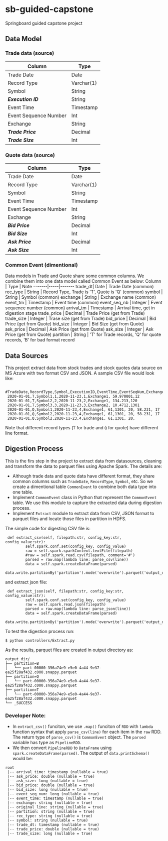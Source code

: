# sb-guided-capstone
Springboard guided capstone project

## Data Model
### Trade data (source)
Column | Type
-------|-----
Trade Date| Date
Record Type |Varchar(1)
Symbol |String
***Execution ID*** |String
Event Time |Timestamp
Event Sequence Number | Int
Exchange | String
***Trade Price*** | Decimal
***Trade Size*** | Int

### Quote data (source)
Column | Type
-------|-----
Trade Date| Date
Record Type |Varchar(1)
Symbol |String
Event Time |Timestamp
Event Sequence Number | Int
Exchange | String
***Bid Price*** | Decimal
***Bid Size*** | Int
***Ask Price*** | Decimal
***Ask Size*** | Int

### Common Event (dimentional)
Data models in Trade and Quote share some common columns. We combine them into one data model called Common Event as below:
Column | Type | Note
-------|-----|-------
trade_dt| Date | Trade Date (common)
rec_type | String | Record Type, Trade is 'T', Quote is 'Q' (common)
symbol | String | Symbol (common)
exchange | String | Exchange name (common)
event_tm | Timestamp | Event time (common)
event_seq_nb | Integer | Event sequence number (common)
arrival_tm | Timestamp | Arrival time, get in digestion stage
trade_price | Decimal | Trade Price (get from Trade)
trade_size | Integer | Trase size (get from Trade)
bid_price | Decimal | Bid Price (get from Quote)
bid_size | Integer | Bid Size (get from Quote)
ask_price | Decimal | Ask Price (get from Quote)
ask_size | Integer | Ask Price (get from Quote)
partition | String | 'T' for Trade records, 'Q' for quote records, 'B' for bad format record

## Data Sources
This project extract data from stock trades and stock quotes data source on MS Azure with two format CSV and JSON. A sample CSV file would look like:
```
 #TradeDate,RecordType,Symbol,ExecutionID,EventTime,EventSeqNum,Exchange,TradePrice,TradeSize
 2020-01-01,T,Symbol1,1,2020-11-23,1,Exchange1, 59.970001,12
 2020-01-01,T,Symbol2,2,2020-11-23,2,Exchange1, 134.213,120
 2020-01-01,T,Symbol3,3,2020-11-23,3,Exchange2, 10.4712,1301
 2020-01-01,Q,Symbol1,2020-11-23,4,Exchange1, 61,1301, 20, 58.231, 17
 2020-01-01,Q,Symbol2,2020-11-23,4,Exchange1, 61,1301, 20, 58.231, 17
 2020-01-01,Q,Symbol2,2020-11-23,4,Exchange1, 61,1301, 20,
```
Note that different record types (`T` for trade and `Q` for quote) have different line format.
## Digestion Process
This is the firs step in the project to extract data from datasources, cleaning and transform the data to parquet files using Apache Spark. The details are:
* Although trade data and quote data have different format, they share common columns such as `TradeDate`, `RecordType`, `Symbol`, etc. So we create a dimentional table `CommonEvent` to combine both data type into one table.
* Implement `CommonEvent` class in Python that represent the `CommonEvent` table. We use this module to capture the extracted data during digestion process.
* Implement `Extract` module to extract data from CSV, JSON format to parquet files and locate those files in partition in HDFS.

The simple code for digesting CSV file is:
```
 def extract_csv(self, filepath:str, config_key:str, config_value:str):
         self.spark.conf.set(config_key, config_value)
         raw = self.spark.sparkContext.textFile(filepath)
         #raw = self.spark.read.csv(filepath, comment='#')
         parsed = raw.map(lambda line: parse_csv(line))
         data = self.spark.createDataFrame(parsed)
         data.write.partitionBy('partition').mode('overwrite').parquet('output_dir')
```
and extract json file:

```
 def extract_json(self, filepath:str, config_key:str, config_value:str):
         self.spark.conf.set(config_key, config_value)
         raw = self.spark.read.json(filepath)
         parsed = raw.map(lambda line: parse_json(line))
         data = self.spark.createDataFrame(parsed)
         data.write.partitionBy('partition').mode('overwrite').parquet('output_dir')
```

To test the digestion process run:
```
$ python controllers/Extract.py
```

As the results, parquet files are created in output directory as:
```
output_dir/
├── partition=B
│   └── part-00000-356a74e9-e5e0-4a44-9e37-ea25f28af432.c000.snappy.parquet
├── partition=Q
│   └── part-00000-356a74e9-e5e0-4a44-9e37-ea25f28af432.c000.snappy.parquet
├── partition=T
│   └── part-00000-356a74e9-e5e0-4a44-9e37-ea25f28af432.c000.snappy.parquet
└── _SUCCESS

```
### Developer Note:
* In `extract_csv()` funciton, we use `.map()` funciton of `RDD` with `lambda` function syntax that apply `parse_csv(line)` for each item in the `raw` RDD. The return type of `parse_csv()` is `CommonEvent` object. The `parsed` variable has type as `PipelineRDD`.
* We then convert `PipelineRDD` to `DataFrame` using `spark.createDataFrame(parsed)`. The output of `data.printSchema()` would be:

```
root
 |-- arrival_time: timestamp (nullable = true)
 |-- ask_price: double (nullable = true)
 |-- ask_size: long (nullable = true)
 |-- bid_price: double (nullable = true)
 |-- bid_size: long (nullable = true)
 |-- event_seq_num: long (nullable = true)
 |-- event_time: timestamp (nullable = true)
 |-- exchange: string (nullable = true)
 |-- original_line: string (nullable = true)
 |-- partition: string (nullable = true)
 |-- rec_type: string (nullable = true)
 |-- symbol: string (nullable = true)
 |-- trade_dt: timestamp (nullable = true)
 |-- trade_price: double (nullable = true)
 |-- trade_size: long (nullable = true)

```
